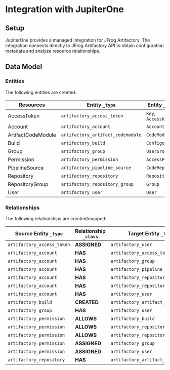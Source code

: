 # Integration with JupiterOne

## Setup

JupiterOne provides a managed integration for JFrog Artifactory. The integration
connects directly to JFrog Artifactory API to obtain configuration metadata and
analyze resource relationships.

<!-- {J1_DOCUMENTATION_MARKER_START} -->
<!--
********************************************************************************
NOTE: ALL OF THE FOLLOWING DOCUMENTATION IS GENERATED USING THE
"j1-integration document" COMMAND. DO NOT EDIT BY HAND! PLEASE SEE THE DEVELOPER
DOCUMENTATION FOR USAGE INFORMATION:

https://github.com/JupiterOne/sdk/blob/master/docs/integrations/development.md
********************************************************************************
-->

## Data Model

### Entities

The following entities are created:

| Resources          | Entity `_type`                    | Entity `_class`    |
| ------------------ | --------------------------------- | ------------------ |
| AccessToken        | `artifactory_access_token`        | `Key`, `AccessKey` |
| Account            | `artifactory_account`             | `Account`          |
| ArtifactCodeModule | `artifactory_artifact_codemodule` | `CodeModule`       |
| Build              | `artifactory_build`               | `Configuration`    |
| Group              | `artifactory_group`               | `UserGroup`        |
| Permission         | `artifactory_permission`          | `AccessPolicy`     |
| PipelineSource     | `artifactory_pipeline_source`     | `CodeRepo`         |
| Repository         | `artifactory_repository`          | `Repository`       |
| RepositoryGroup    | `artifactory_repository_group`    | `Group`            |
| User               | `artifactory_user`                | `User`             |

### Relationships

The following relationships are created/mapped:

| Source Entity `_type`      | Relationship `_class` | Target Entity `_type`             |
| -------------------------- | --------------------- | --------------------------------- |
| `artifactory_access_token` | **ASSIGNED**          | `artifactory_user`                |
| `artifactory_account`      | **HAS**               | `artifactory_access_token`        |
| `artifactory_account`      | **HAS**               | `artifactory_group`               |
| `artifactory_account`      | **HAS**               | `artifactory_pipeline_source`     |
| `artifactory_account`      | **HAS**               | `artifactory_repository`          |
| `artifactory_account`      | **HAS**               | `artifactory_repository_group`    |
| `artifactory_account`      | **HAS**               | `artifactory_user`                |
| `artifactory_build`        | **CREATED**           | `artifactory_artifact_codemodule` |
| `artifactory_group`        | **HAS**               | `artifactory_user`                |
| `artifactory_permission`   | **ALLOWS**            | `artifactory_build`               |
| `artifactory_permission`   | **ALLOWS**            | `artifactory_repository`          |
| `artifactory_permission`   | **ALLOWS**            | `artifactory_repository_group`    |
| `artifactory_permission`   | **ASSIGNED**          | `artifactory_group`               |
| `artifactory_permission`   | **ASSIGNED**          | `artifactory_user`                |
| `artifactory_repository`   | **HAS**               | `artifactory_artifact_codemodule` |

<!--
********************************************************************************
END OF GENERATED DOCUMENTATION AFTER BELOW MARKER
********************************************************************************
-->
<!-- {J1_DOCUMENTATION_MARKER_END} -->
